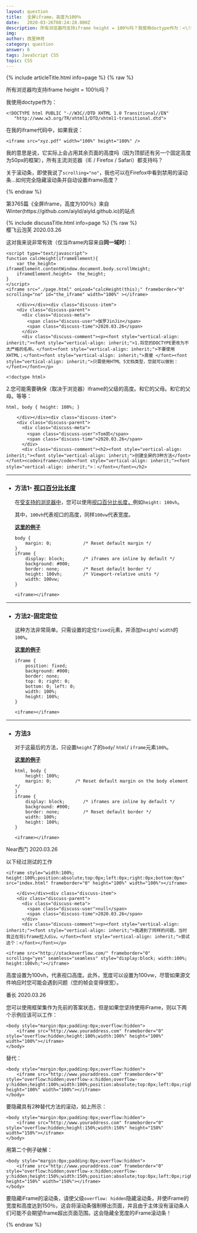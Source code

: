 ```yaml
---
layout: question
title:  全屏iframe，高度为100％
date:   2020-03-26T08:24:28.000Z
description: 所有浏览器均支持iframe height = 100％吗？我使用doctype作为：<\!DOCTYPE html PUBLIC "-//W3C/...
img: 
author: 西里神奇
category: question
answer: 6
tags: JavaScript CSS
topic: CSS
---
```

<div class="article-root">
  <div class="article">
    {% include articleTitle.html info=page %}
    {% raw %}
    <div class="article-content"><p><font style="vertical-align: inherit;"><font style="vertical-align: inherit;">所有浏览器均支持iframe height = 100％吗？</font></font></p>

<p><font style="vertical-align: inherit;"><font style="vertical-align: inherit;">我使用doctype作为：</font></font></p>

<pre><code>&lt;!DOCTYPE html PUBLIC "-//W3C//DTD XHTML 1.0 Transitional//EN"<font></font>
   "http://www.w3.org/TR/xhtml1/DTD/xhtml1-transitional.dtd"&gt;<font></font>
</code></pre>

<p><font style="vertical-align: inherit;"><font style="vertical-align: inherit;">在我的iframe代码中，如果我说：</font></font></p>

<pre><code>&lt;iframe src="xyz.pdf" width="100%" height="100%" /&gt;
</code></pre>

<p><font style="vertical-align: inherit;"><font style="vertical-align: inherit;">我的意思是说，它实际上会占用其余页面的高度吗（因为顶部还有另一个固定高度为50px的框架），所有主流浏览器（IE / Firefox / Safari）都支持吗？</font></font></p>

<p><font style="vertical-align: inherit;"><font style="vertical-align: inherit;">关于滚动条，即使我说了</font></font><code>scrolling="no"</code><font style="vertical-align: inherit;"><font style="vertical-align: inherit;">，我也可以在Firefox中看到禁用的滚动条...如何完全隐藏滚动条并自动设置iframe高度？</font></font></p></div>
    {% endraw %}
  </div>
  <p class="winter_mark">第3765篇《全屏iframe，高度为100％》来自Winter(https://github.com/aiyld/aiyld.github.io)的站点</p>
  <div class="discuss-wrapper">
    {% include discussTitle.html info=page %}
    {% raw %}
    <div class="discuss-list">
    <div class="discuss-item">
        <div class="discuss-parent">
          <div class="discuss-meta">
            <span class="discuss-user">樱飞云泡芙</span>
            <span class="discuss-time">2020.03.26</span>
          </div>
          <div class="discuss-comment"><p><font style="vertical-align: inherit;"><font style="vertical-align: inherit;">这对我来说非常有效（仅当iframe内容来自</font></font><strong><font style="vertical-align: inherit;"><font style="vertical-align: inherit;">同一域时</font></font></strong><font style="vertical-align: inherit;"><font style="vertical-align: inherit;">）：</font></font></p>

<pre><code>&lt;script type="text/javascript"&gt;<font></font>
function calcHeight(iframeElement){<font></font>
    var the_height=  iframeElement.contentWindow.document.body.scrollHeight;<font></font>
    iframeElement.height=  the_height;<font></font>
}<font></font>
&lt;/script&gt;<font></font>
&lt;iframe src="./page.html" onLoad="calcHeight(this);" frameborder="0" scrolling="no" id="the_iframe" width="100%" &gt;&lt;/iframe&gt;<font></font>
</code></pre></div>
        </div></div><div class="discuss-item">
        <div class="discuss-parent">
          <div class="discuss-meta">
            <span class="discuss-user">伽罗JinJin</span>
            <span class="discuss-time">2020.03.26</span>
          </div>
          <div class="discuss-comment"><p><font style="vertical-align: inherit;"><font style="vertical-align: inherit;">1.将您的DOCTYPE更改为不太严格的名称。</font><font style="vertical-align: inherit;">不要使用XHTML；</font><font style="vertical-align: inherit;">真傻 </font><font style="vertical-align: inherit;">只需使用HTML 5文档类型，您就可以做到：</font></font></p>

<pre><code>&lt;!doctype html&gt;
</code></pre>

<p><font style="vertical-align: inherit;"><font style="vertical-align: inherit;">2.您可能需要确保（取决于浏览器）iframe的父级的高度。</font><font style="vertical-align: inherit;">和它的父母。</font><font style="vertical-align: inherit;">和它的父母。</font><font style="vertical-align: inherit;">等等：</font></font></p>

<pre><code>html, body { height: 100%; }
</code></pre></div>
        </div></div><div class="discuss-item">
        <div class="discuss-parent">
          <div class="discuss-meta">
            <span class="discuss-user">Tom凯</span>
            <span class="discuss-time">2020.03.26</span>
          </div>
          <div class="discuss-comment"><h2><font style="vertical-align: inherit;"><font style="vertical-align: inherit;">创建全屏的3种方法</font></font><code>iframe</code><font style="vertical-align: inherit;"><font style="vertical-align: inherit;">：</font></font></h2>

<hr>

<ul>
<li><h3><font style="vertical-align: inherit;"><font style="vertical-align: inherit;">方法1- </font></font><a href="http://www.w3.org/TR/css3-values/#viewport-relative-lengths"><font style="vertical-align: inherit;"><font style="vertical-align: inherit;">视口百分比长度</font></font></a></h3>

<p><font style="vertical-align: inherit;"><font style="vertical-align: inherit;">在</font></font><a href="http://caniuse.com/#feat=viewport-units"><font style="vertical-align: inherit;"><font style="vertical-align: inherit;">受支持的浏览器中</font></font></a><font style="vertical-align: inherit;"><font style="vertical-align: inherit;">，您可以使用</font></font><a href="http://www.w3.org/TR/css3-values/#viewport-relative-lengths"><font style="vertical-align: inherit;"><font style="vertical-align: inherit;">视口百分比长度，</font></font></a><font style="vertical-align: inherit;"><font style="vertical-align: inherit;">例如</font></font><code>height: 100vh</code><font style="vertical-align: inherit;"><font style="vertical-align: inherit;">。</font></font></p>

<p><font style="vertical-align: inherit;"><font style="vertical-align: inherit;">其中，</font></font><code>100vh</code><font style="vertical-align: inherit;"><font style="vertical-align: inherit;">代表视口的高度，同样</font></font><code>100vw</code><font style="vertical-align: inherit;"><font style="vertical-align: inherit;">代表宽度。</font></font></p>

<p><a href="http://jsfiddle.net/qegaezk6/"><strong><font style="vertical-align: inherit;"><font style="vertical-align: inherit;">这里的例子</font></font></strong></a></p>

<p></p><div class="snippet" data-lang="js" data-hide="false">
<div class="snippet-code">
<pre class="snippet-code-css lang-css prettyprint-override"><code>body {<font></font>
    margin: 0;            /* Reset default margin */<font></font>
}<font></font>
iframe {<font></font>
    display: block;       /* iframes are inline by default */<font></font>
    background: #000;<font></font>
    border: none;         /* Reset default border */<font></font>
    height: 100vh;        /* Viewport-relative units */<font></font>
    width: 100vw;<font></font>
}</code></pre>
<pre class="snippet-code-html lang-html prettyprint-override"><code>&lt;iframe&gt;&lt;/iframe&gt;</code></pre>
</div>
</div>
<p></p></li>
</ul>

<hr>

<ul>
<li><h3><font style="vertical-align: inherit;"><font style="vertical-align: inherit;">方法2-固定定位</font></font></h3>

<p><font style="vertical-align: inherit;"><font style="vertical-align: inherit;">这种方法非常简单。</font><font style="vertical-align: inherit;">只需设置的定位</font></font><code>fixed</code><font style="vertical-align: inherit;"><font style="vertical-align: inherit;">元素，并添加</font></font><code>height</code><font style="vertical-align: inherit;"><font style="vertical-align: inherit;">/ </font></font><code>width</code><font style="vertical-align: inherit;"><font style="vertical-align: inherit;">的</font></font><code>100%</code><font style="vertical-align: inherit;"><font style="vertical-align: inherit;">。</font></font></p>

<p><a href="http://jsfiddle.net/p7xspqw0/"><strong><font style="vertical-align: inherit;"><font style="vertical-align: inherit;">这里的例子</font></font></strong></a></p>

<p></p><div class="snippet" data-lang="js" data-hide="false">
<div class="snippet-code">
<pre class="snippet-code-css lang-css prettyprint-override"><code>iframe {<font></font>
    position: fixed;<font></font>
    background: #000;<font></font>
    border: none;<font></font>
    top: 0; right: 0;<font></font>
    bottom: 0; left: 0;<font></font>
    width: 100%;<font></font>
    height: 100%;<font></font>
}</code></pre>
<pre class="snippet-code-html lang-html prettyprint-override"><code>&lt;iframe&gt;&lt;/iframe&gt;</code></pre>
</div>
</div>
<p></p></li>
</ul>

<hr>

<ul>
<li><h3><font style="vertical-align: inherit;"><font style="vertical-align: inherit;">方法3</font></font></h3>

<p><font style="vertical-align: inherit;"><font style="vertical-align: inherit;">对于这最后的方法，只设置</font></font><code>height</code><font style="vertical-align: inherit;"><font style="vertical-align: inherit;">了的</font></font><code>body</code><font style="vertical-align: inherit;"><font style="vertical-align: inherit;">/ </font></font><code>html</code><font style="vertical-align: inherit;"><font style="vertical-align: inherit;">/ </font></font><code>iframe</code><font style="vertical-align: inherit;"><font style="vertical-align: inherit;">元素</font></font><code>100%</code><font style="vertical-align: inherit;"><font style="vertical-align: inherit;">。</font></font></p>

<p><a href="http://jsfiddle.net/txacs8to/"><strong><font style="vertical-align: inherit;"><font style="vertical-align: inherit;">这里的例子</font></font></strong></a></p>

<p></p><div class="snippet" data-lang="js" data-hide="false">
<div class="snippet-code">
<pre class="snippet-code-css lang-css prettyprint-override"><code>html, body {<font></font>
    height: 100%;<font></font>
    margin: 0;         /* Reset default margin on the body element */<font></font>
}<font></font>
iframe {<font></font>
    display: block;       /* iframes are inline by default */<font></font>
    background: #000;<font></font>
    border: none;         /* Reset default border */<font></font>
    width: 100%;<font></font>
    height: 100%;<font></font>
}</code></pre>
<pre class="snippet-code-html lang-html prettyprint-override"><code>&lt;iframe&gt;&lt;/iframe&gt;</code></pre>
</div>
</div>
<p></p></li>
</ul></div>
        </div></div><div class="discuss-item">
        <div class="discuss-parent">
          <div class="discuss-meta">
            <span class="discuss-user">Near西门</span>
            <span class="discuss-time">2020.03.26</span>
          </div>
          <div class="discuss-comment"><p><font style="vertical-align: inherit;"><font style="vertical-align: inherit;">以下经过测试的工作</font></font></p>

<pre><code>&lt;iframe style="width:100%; height:100%;position:absolute;top:0px;left:0px;right:0px;bottom:0px" src="index.html" frameborder="0" height="100%" width="100%"&gt;&lt;/iframe&gt;
</code></pre></div>
        </div></div><div class="discuss-item">
        <div class="discuss-parent">
          <div class="discuss-meta">
            <span class="discuss-user">null</span>
            <span class="discuss-time">2020.03.26</span>
          </div>
          <div class="discuss-comment"><p><font style="vertical-align: inherit;"><font style="vertical-align: inherit;">我遇到了同样的问题，当时我正在将iframe拉入div。</font><font style="vertical-align: inherit;">尝试这个：</font></font></p>

<pre><code>&lt;iframe src="http://stackoverflow.com/" frameborder="0" scrolling="yes" seamless="seamless" style="display:block; width:100%; height:100vh;"&gt;&lt;/iframe&gt;
</code></pre>

<p><font style="vertical-align: inherit;"><font style="vertical-align: inherit;">高度设置为100vh，代表视口高度。</font><font style="vertical-align: inherit;">此外，宽度可以设置为100vw，尽管如果源文件响应时您可能会遇到问题（您的帧会变得很宽）。</font></font></p></div>
        </div></div><div class="discuss-item">
        <div class="discuss-parent">
          <div class="discuss-meta">
            <span class="discuss-user">番长</span>
            <span class="discuss-time">2020.03.26</span>
          </div>
          <div class="discuss-comment"><p><font style="vertical-align: inherit;"><font style="vertical-align: inherit;">您可以使用框架集作为先前的答案状态，但是如果您坚持使用iFrame，则以下两个示例应该可以工作：</font></font></p>

<pre><code>&lt;body style="margin:0px;padding:0px;overflow:hidden"&gt;<font></font>
    &lt;iframe src="http://www.youraddress.com" frameborder="0" style="overflow:hidden;height:100%;width:100%" height="100%" width="100%"&gt;&lt;/iframe&gt;<font></font>
&lt;/body&gt;<font></font>
</code></pre>

<p><font style="vertical-align: inherit;"><font style="vertical-align: inherit;">替代：</font></font></p>

<pre><code>&lt;body style="margin:0px;padding:0px;overflow:hidden"&gt;<font></font>
    &lt;iframe src="http://www.youraddress.com" frameborder="0" style="overflow:hidden;overflow-x:hidden;overflow-y:hidden;height:100%;width:100%;position:absolute;top:0px;left:0px;right:0px;bottom:0px" height="100%" width="100%"&gt;&lt;/iframe&gt;<font></font>
&lt;/body&gt;<font></font>
</code></pre>

<p><font style="vertical-align: inherit;"><font style="vertical-align: inherit;">要隐藏具有2种替代方法的滚动，如上所示：</font></font></p>

<pre><code>&lt;body style="margin:0px;padding:0px;overflow:hidden"&gt;<font></font>
    &lt;iframe src="http://www.youraddress.com" frameborder="0" style="overflow:hidden;height:150%;width:150%" height="150%" width="150%"&gt;&lt;/iframe&gt;<font></font>
&lt;/body&gt;<font></font>
</code></pre>

<p><font style="vertical-align: inherit;"><font style="vertical-align: inherit;">用第二个例子破解：</font></font></p>

<pre><code>&lt;body style="margin:0px;padding:0px;overflow:hidden"&gt;<font></font>
    &lt;iframe src="http://www.youraddress.com" frameborder="0" style="overflow:hidden;overflow-x:hidden;overflow-y:hidden;height:150%;width:150%;position:absolute;top:0px;left:0px;right:0px;bottom:0px" height="150%" width="150%"&gt;&lt;/iframe&gt;<font></font>
&lt;/body&gt;<font></font>
</code></pre>

<p><font style="vertical-align: inherit;"><font style="vertical-align: inherit;">要隐藏iFrame的滚动条，请使父级</font></font><code>overflow: hidden</code><font style="vertical-align: inherit;"><font style="vertical-align: inherit;">隐藏滚动条，并使iFrame的宽度和高度达到150％，这会将滚动条强制移出页面，并且由于主体没有滚动条人们可能不会期望iframe超出页面范围。</font><font style="vertical-align: inherit;">这会隐藏全宽度的iFrame滚动条！</font></font></p></div>
        </div></div>
    </div>
    {% endraw %}
  </div>
<div>
